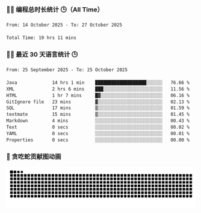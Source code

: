 ### 🧑‍💻 编程总时长统计 🕒（All Time）

<!--START_SECTION:WakaTotal-->

```txt
From: 14 October 2025 - To: 27 October 2025

Total Time: 19 hrs 11 mins
```

<!--END_SECTION:WakaTotal-->


### 🧑‍💻 最近 30 天语言统计 🕒
<!--START_SECTION:WakaLast30Days-->

```txt
From: 25 September 2025 - To: 25 October 2025

Java             14 hrs 1 min    ███████████████████░░░░░░   76.66 %
XML              2 hrs 6 mins    ███░░░░░░░░░░░░░░░░░░░░░░   11.56 %
HTML             1 hr 7 mins     █▓░░░░░░░░░░░░░░░░░░░░░░░   06.16 %
GitIgnore file   23 mins         ▓░░░░░░░░░░░░░░░░░░░░░░░░   02.13 %
SQL              17 mins         ▒░░░░░░░░░░░░░░░░░░░░░░░░   01.59 %
textmate         15 mins         ▒░░░░░░░░░░░░░░░░░░░░░░░░   01.45 %
Markdown         4 mins          ░░░░░░░░░░░░░░░░░░░░░░░░░   00.43 %
Text             0 secs          ░░░░░░░░░░░░░░░░░░░░░░░░░   00.02 %
YAML             0 secs          ░░░░░░░░░░░░░░░░░░░░░░░░░   00.01 %
Properties       0 secs          ░░░░░░░░░░░░░░░░░░░░░░░░░   00.00 %
```

<!--END_SECTION:WakaLast30Days-->

### 🐍 贪吃蛇贡献图动画

<picture>
  <source media="(prefers-color-scheme: dark)" srcset="https://raw.githubusercontent.com/AbsoluteZero001/AbsoluteZero001/output/github-contribution-grid-snake-dark.svg">
  <source media="(prefers-color-scheme: light)" srcset="https://raw.githubusercontent.com/AbsoluteZero001/AbsoluteZero001/output/github-contribution-grid-snake.svg">
  <img alt="github contribution grid snake animation" src="https://raw.githubusercontent.com/AbsoluteZero001/AbsoluteZero001/output/github-contribution-grid-snake.svg">
</picture>

